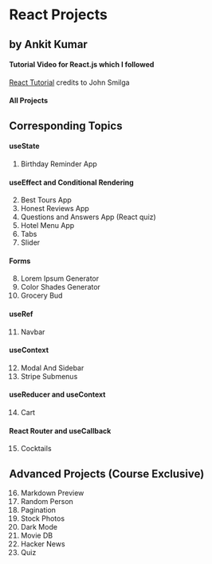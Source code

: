 # React Projects

## by Ankit Kumar

#### Tutorial Video for React.js which I followed

[React Tutorial](https://youtu.be/iZhV0bILFb0)
credits to John Smilga

#### All Projects

## Corresponding Topics

#### useState

1. Birthday Reminder App

#### useEffect and Conditional Rendering

2. Best Tours App
3. Honest Reviews App
4. Questions and Answers App (React quiz)
5. Hotel Menu App
6. Tabs
7. Slider

#### Forms

8. Lorem Ipsum Generator
9. Color Shades Generator
10. Grocery Bud

#### useRef

11. Navbar

#### useContext

12. Modal And Sidebar
13. Stripe Submenus

#### useReducer and useContext

14. Cart

#### React Router and useCallback

15. Cocktails

## Advanced Projects (Course Exclusive)

16. Markdown Preview
17. Random Person
18. Pagination
19. Stock Photos
20. Dark Mode
21. Movie DB
22. Hacker News
23. Quiz
